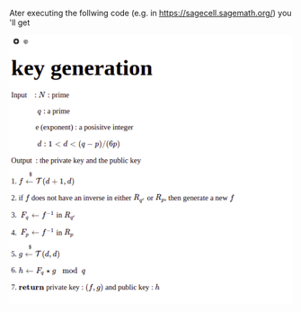 Ater executing the follwing code (e.g. in https://sagecell.sagemath.org/) you 'll get

![alt text](https://github.com/drazioti/ntru/blob/main/images/2022-03-06_17-24.png)

